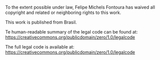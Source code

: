 To the extent possible under law, Felipe Michels Fontoura has waived all copyright and related or neighboring rights to this work.

This work is published from Brasil.

Te human-readable summary of the legal code can be found at: https://creativecommons.org/publicdomain/zero/1.0/legalcode

The full legal code is available at: https://creativecommons.org/publicdomain/zero/1.0/legalcode
